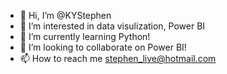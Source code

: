 - 👋 Hi, I’m @KYStephen
- 👀 I’m interested in data visulization, Power BI
- 🌱 I’m currently learning Python!
- 💞️ I’m looking to collaborate on Power BI!
- 📫 How to reach me stephen_live@hotmail.com

<!---
KYStephen/KYStephen is a ✨ special ✨ repository because its `README.md` (this file) appears on your GitHub profile.
You can click the Preview link to take a look at your changes.
--->
